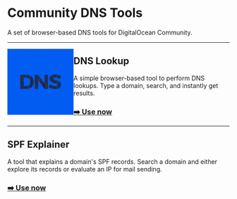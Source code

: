 # Community DNS Tools

A set of browser-based DNS tools for DigitalOcean Community.

---

<a href="./dns-lookup"><img src="dns-lookup.svg" alt="" align="left" width="150"/></a>

## DNS Lookup

A simple browser-based tool to perform DNS lookups. Type a domain, search, and instantly get results.

### [➡️ Use now](./dns-lookup)

---

<a href="./spf-explainer"><img src="spf-explainer.svg" alt="" align="left" width="150"/></a>

## SPF Explainer

A tool that explains a domain's SPF records. Search a domain and either explore its records or evaluate an IP for mail sending.

### [➡️ Use now](./spf-explainer)
